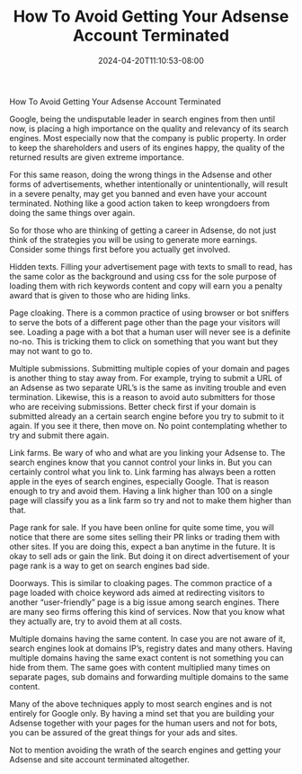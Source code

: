 ﻿---
title: "How To Avoid Getting Your Adsense Account Terminated"
date: 2024-04-20T11:10:53-08:00
description: "googleadsense Tips for Web Success"
featured_image: "/images/googleadsense.jpg"
tags: ["googleadsense"]
---

How To Avoid Getting Your Adsense Account Terminated 

Google, being the undisputable leader in search engines from then until now, is placing a high importance on the quality and relevancy of its search engines. Most especially now that the company is public property. In order to keep the shareholders and users of its engines happy, the quality of the returned results are given extreme importance. 

For this same reason, doing the wrong things in the Adsense and other forms of advertisements, whether intentionally or unintentionally, will result in a severe penalty, may get you banned and even have your account terminated. Nothing like a good action taken to keep wrongdoers from doing the same things over again.

So for those who are thinking of getting a career in Adsense, do not just think of the strategies you will be using to generate more earnings. Consider some things first before you actually get involved. 

Hidden texts. Filling your advertisement page with texts to small to read, has the same color as the background and using css for the sole purpose of loading them with rich keywords content and copy will earn you a penalty award that is given to those who are hiding links. 

Page cloaking. There is a common practice of using browser or bot sniffers to serve the bots of a different page other than the page your visitors will see. Loading a page with a bot that a human user will never see is a definite no-no. This is tricking them to click on something that you want but they may not want to go to.

Multiple submissions. Submitting multiple copies of your domain and pages is another thing to stay away from. For example, trying to submit a URL of an Adsense as two separate URL’s is the same as inviting trouble and even termination. Likewise, this is a reason to avoid auto submitters for those who are receiving submissions. Better check first if your domain is submitted already an a certain search engine before you try to submit to it again. If you see it there, then move on. No point contemplating whether to try and submit there again.

Link farms. Be wary of who and what are you linking your Adsense to. The search engines know that you cannot control your links in. But you can certainly control what you link to. Link farming has always been a rotten apple in the eyes of search engines, especially Google. That is reason enough to try and avoid them. Having a link higher than 100 on a single page will classify you as a link farm so try and not to make them higher than that.

Page rank for sale. If you have been online for quite some time, you will notice that there are some sites selling their PR links or trading them with other sites. If you are doing this, expect a ban anytime in the future. It is okay to sell ads or gain the link. But doing it on direct advertisement of your page rank is a way to get on search engines bad side.

Doorways. This is similar to cloaking pages. The common practice of a page loaded with choice keyword ads aimed at redirecting visitors to another “user-friendly” page is a big issue among search engines. There are many seo firms offering this kind of services. Now that you know what they actually are, try to avoid them at all costs.

Multiple domains having the same content. In case you are not aware of it, search engines look at domains IP’s, registry dates and many others. Having multiple domains having the same exact content is not something you can hide from them. The same goes with content multiplied many times on separate pages, sub domains and forwarding multiple domains to the same content.

Many of the above techniques apply to most search engines and is not entirely for Google only. By having a mind set that you are building your Adsense together with your pages for the human users and not for bots, you can be assured of the great things for your ads and sites. 

Not to mention avoiding the wrath of the search engines and getting your Adsense and site account terminated altogether.

